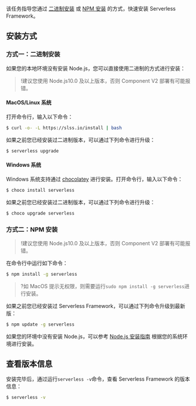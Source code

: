 该任务指导您通过 [二进制安装](#binary) 或 [NPM 安装](#npm) 的方式，快速安装 Serverless Framework。

## 安装方式
<span id="binary"></span>
### 方式一：二进制安装

如果您的本地环境没有安装 Node.js，您可以直接使用二进制的方式进行安装：
>!建议您使用 Node.js10.0 及以上版本，否则 Component V2 部署有可能报错。

#### MacOS/Linux 系统 

打开命令行，输入以下命令：
```sh
$ curl -o- -L https://slss.io/install | bash
```

如果之前您已经安装过二进制版本，可以通过下列命令进行升级：
```sh
$ serverless upgrade
```

#### Windows 系统 

Windows 系统支持通过 [chocolatey](https://chocolatey.org/) 进行安装。打开命令行，输入以下命令：

```sh
$ choco install serverless
```
如果之前您已经安装过二进制版本，可以通过下列命令进行升级：
```sh
$ choco upgrade serverless
```

<span id="npm"></span>
### 方式二：NPM 安装
>!建议您使用 Node.js10.0 及以上版本，否则 Component V2 部署有可能报错。

在命令行中运行如下命令：
```sh
$ npm install -g serverless
```
>?如 MacOS 提示无权限，则需要运行`sudo npm install -g serverless`进行安装。

如果之前您已经安装过 Serverless Framework，可以通过下列命令升级到最新版：
```sh
$ npm update -g serverless
```

如果您的环境中没有安装 Node.js，可以参考 [Node.js 安装指南](https://nodejs.org/en/download) 根据您的系统环境进行安装。



## 查看版本信息
安装完毕后，通过运行`serverless -v`命令，查看 Serverless Framework 的版本信息：
```sh
$ serverless -v
```
